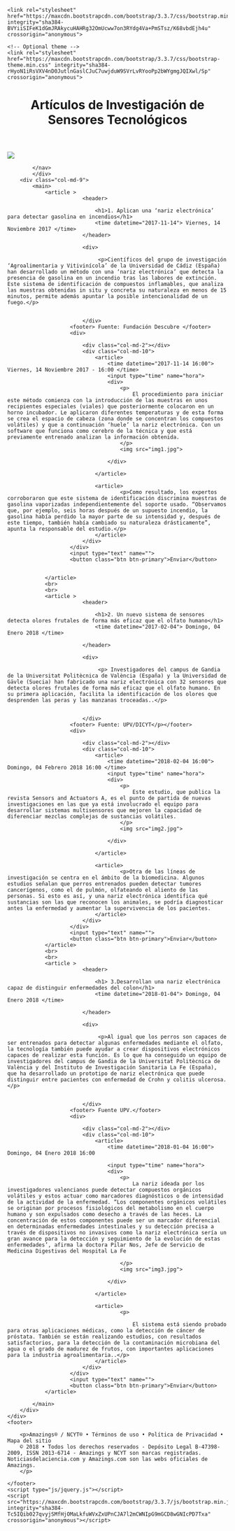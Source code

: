 <!DOCTYPE html>
<html lang="en">

<head>
<meta charset="UTF-8">
<title> Reto 3</title>
<meta name="viewport" content="width=device-width, user-scalable=no, initial-scale=1.0, maximum-scale=1.0, minimum-scale=1.0">
	<!-- Latest compiled and minified CSS -->
	
	<link rel="stylesheet" href="https://maxcdn.bootstrapcdn.com/bootstrap/3.3.7/css/bootstrap.min.css" integrity="sha384-BVYiiSIFeK1dGmJRAkycuHAHRg32OmUcww7on3RYdg4Va+PmSTsz/K68vbdEjh4u" crossorigin="anonymous">

	<!-- Optional theme -->
	<link rel="stylesheet" href="https://maxcdn.bootstrapcdn.com/bootstrap/3.3.7/css/bootstrap-theme.min.css" integrity="sha384-rHyoN1iRsVXV4nD0JutlnGaslCJuC7uwjduW9SVrLvRYooPp2bWYgmgJQIXwl/Sp" crossorigin="anonymous">
	
</head>
<body>
	<header>
		<div class="container">
			<h1>Artículos de Investigación de Sensores Tecnológicos </h1>
		</div>
	</header>
	<div>
		<div class="col-md-3">
			<nav>
				<div>
					 <img src="Iron.jpg">
				</div>
				
			</nav>
			</div>
		<div class="col-md-9">
			<main>
				<article > 
					    	<header>
							
								<h1>1. Aplican una ‘nariz electrónica’ para detectar gasolina en incendios</h1>
								<time datetime="2017-11-14"> Viernes, 14 Noviembre 2017	</time>							
							</header>
						
							<div>
								 
								 <p>Científicos del grupo de investigación ‘Agroalimentaria y Vitivinícola’ de la Universidad de Cádiz (España) han desarrollado un método con una ‘nariz electrónica’ que detecta la presencia de gasolina en un incendio tras las labores de extinción. Este sistema de identificación de compuestos inflamables, que analiza las muestras obtenidas in situ y concreta su naturaleza en menos de 15 minutos, permite además apuntar la posible intencionalidad de un fuego.</p>


							</div>
						<footer> Fuente: Fundación Descubre </footer>
						<div>
							
							<div class="col-md-2"></div>
							<div class="col-md-10">
								<article>
									<time datetime="2017-11-14 16:00"> Viernes, 14 Noviembre 2017 - 16:00 </time>
									<input type="time" name="hora">
									<div>
										<p>
											El procedimiento para iniciar este método comienza con la introducción de las muestras en unos recipientes especiales (viales) que posteriormente colocaron en un horno incubador. Le aplicaron diferentes temperaturas y de esta forma se crea el espacio de cabeza (zona donde se concentran los compuestos volátiles) y que a continuación ‘huele’ la nariz electrónica. Con un software que funciona como cerebro de la técnica y que está previamente entrenado analizan la información obtenida.
										</p>
										<img src="img1.jpg">
									
									</div>
									
								</article>

								<article>
									 	<p>Como resultado, los expertos corroboraron que este sistema de identificación discrimina muestras de gasolina vaporizadas independientemente del soporte usado. “Observamos que, por ejemplo, seis horas después de un supuesto incendio, la gasolina había perdido la mayor parte de su intensidad y, después de este tiempo, también había cambiado su naturaleza drásticamente”, apunta la responsable del estudio.</p>
								</article>
							</div>
						</div>
						<input type="text" name="">
						<button class="btn btn-primary">Enviar</button>


				</article>		
				<br> 
				<br>	
				<article > 
					    	<header>
							
								<h1>2. Un nuevo sistema de sensores detecta olores frutales de forma más eficaz que el olfato humano</h1>
								<time datetime="2017-02-04"> Domingo, 04 Enero 2018	</time>	
								
							</header>
						
							<div>
								 
								 <p> Investigadores del campus de Gandia de la Universitat Politècnica de València (España) y la Universidad de Gävle (Suecia) han fabricado una nariz electrónica con 32 sensores que detecta olores frutales de forma más eficaz que el olfato humano. En su primera aplicación, facilita la identificación de los olores que desprenden las peras y las manzanas troceadas..</p>


							</div>
						<footer> Fuente: UPV/DICYT</p></footer>
						<div>
							
							<div class="col-md-2"></div>
							<div class="col-md-10">
								<article>
									<time datetime="2018-02-04 16:00"> Domingo, 04 Febrero 2018 16:00 </time>
									<input type="time" name="hora">
									<div>
										<p>
											Este estudio, que publica la revista Sensors and Actuators A, es el punto de partida de nuevas investigaciones en las que ya está involucrado el equipo para desarrollar sistemas multisensores que mejoren la capacidad de diferenciar mezclas complejas de sustancias volátiles.
										</p>
										<img src="img2.jpg">
									
									</div>
									
								</article>

								<article>
									 	<p>Otra de las líneas de investigación se centra en el ámbito de la biomedicina. Algunos estudios señalan que perros entrenados pueden detectar tumores cancerígenos, como el de pulmón, olfateando el aliento de las personas. Si esto es así, y una nariz electrónica identifica qué sustancias son las que reconocen los animales, se podría diagnosticar antes la enfermedad y aumentar la supervivencia de los pacientes. 
								</article>
							</div>
						</div>
						<input type="text" name="">
						<button class="btn btn-primary">Enviar</button>
				</article>
				<br>
				<br>
				<article > 
					    	<header>
							
								<h1> 3.Desarrollan una nariz electrónica capaz de distinguir enfermedades del colon</h1>
								<time datetime="2018-01-04"> Domingo, 04 Enero 2018	</time>	
								
							</header>
						
							<div>
								 
								 <p>Al igual que los perros son capaces de ser entrenados para detectar algunas enfermedades mediante el olfato, la tecnología también puede ayudar a crear dispositivos electrónicos capaces de realizar esta función. Es lo que ha conseguido un equipo de investigadores del campus de Gandia de la Universitat Politècnica de València y del Instituto de Investigación Sanitaria La Fe (España), que ha desarrollado un prototipo de nariz electrónica que puede distinguir entre pacientes con enfermedad de Crohn y colitis ulcerosa.</p>


							</div>
						<footer> Fuente UPV.</footer>
						<div>
							
							<div class="col-md-2"></div>
							<div class="col-md-10">
								<article>
									<time datetime="2018-01-04 16:00"> Domingo, 04 Enero 2018 16:00
									
									<input type="time" name="hora">
									<div>
										<p>
											La nariz ideada por los investigadores valencianos puede detectar compuestos orgánicos volátiles y estos actuar como marcadores diagnósticos o de intensidad de la actividad de la enfermedad. “Los componentes orgánicos volátiles se originan por procesos fisiológicos del metabolismo en el cuerpo humano y son expulsados como desecho a través de las heces. La concentración de estos componentes puede ser un marcador diferencial en determinadas enfermedades intestinales y su detección precisa a través de dispositivos no invasivos como la nariz electrónica sería un gran avance para la detección y seguimiento de la evolución de estas enfermedades’, afirma la doctora Pilar Nos, Jefe de Servicio de Medicina Digestivas del Hospital La Fe

										</p>
										<img src="img3.jpg">
									
									</div>
									
								</article>

								<article>
									 	<p> 

											El sistema está siendo probado para otras aplicaciones médicas, como la detección de cáncer de próstata. También se están realizando estudios, con resultados satisfactorios, para la detección de la contaminación microbiana del agua o el grado de madurez de frutos, con importantes aplicaciones para la industria agroalimentaria..</p>
								</article>
							</div>
						</div>
						<input type="text" name="">
						<button class="btn btn-primary">Enviar</button>
				</article>

			</main>		
 		</div>	
	</div>	
	<footer>

		<p>Amazings® / NCYT® • Términos de uso • Política de Privacidad • Mapa del sitio
		© 2018 • Todos los derechos reservados - Depósito Legal B-47398-2009, ISSN 2013-6714 - Amazings y NCYT son marcas registradas. Noticiasdelaciencia.com y Amazings.com son las webs oficiales de Amazings.
		</p>
		
	</footer>
	<script type="js/jquery.js"></script>
	<script src="https://maxcdn.bootstrapcdn.com/bootstrap/3.3.7/js/bootstrap.min.js" integrity="sha384-Tc5IQib027qvyjSMfHjOMaLkfuWVxZxUPnCJA7l2mCWNIpG9mGCD8wGNIcPD7Txa" crossorigin="anonymous"></script>
</body>

</html>

